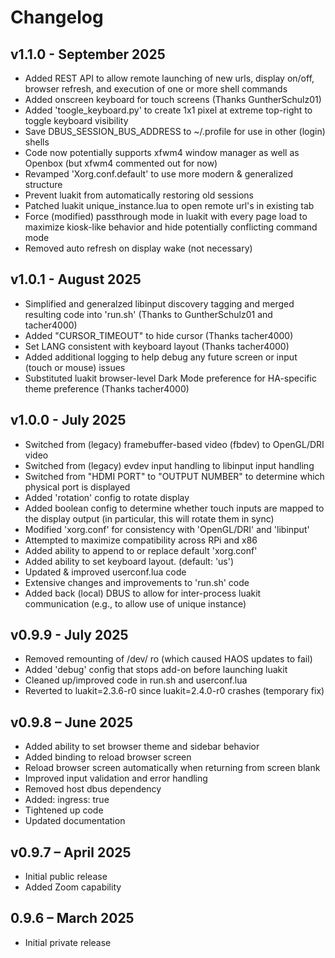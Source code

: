 # Changelog

## v1.1.0 - September 2025

- Added REST API to allow remote launching of new urls, display on/off,
  browser refresh, and execution of one or more shell commands
- Added onscreen keyboard for touch screens (Thanks GuntherSchulz01)
- Added 'toogle_keyboard.py' to create 1x1 pixel at extreme top-right to
  toggle keyboard visibility
- Save DBUS_SESSION_BUS_ADDRESS to ~/.profile for use in other (login)
  shells
- Code now potentially supports xfwm4 window manager as well as Openbox
  (but xfwm4 commented out for now)
- Revamped 'Xorg.conf.default' to use more modern & generalized structure
- Prevent luakit from automatically restoring old sessions
- Patched luakit unique_instance.lua to open remote url's in existing tab
- Force (modified) passthrough mode in luakit with every page load to
  maximize kiosk-like behavior and hide potentially conflicting command
  mode
- Removed auto refresh on display wake (not necessary)

## v1.0.1 - August 2025

- Simplified and generalzed libinput discovery tagging and merged resulting
  code into 'run.sh' (Thanks to GuntherSchulz01 and tacher4000)
- Added "CURSOR_TIMEOUT" to hide cursor (Thanks tacher4000)
- Set LANG consistent with keyboard layout (Thanks tacher4000)
- Added additional logging to help debug any future screen or input (touch
  or mouse) issues
- Substituted luakit browser-level Dark Mode preference for HA-specific
  theme preference (Thanks tacher4000)

## v1.0.0 - July 2025

- Switched from (legacy) framebuffer-based video (fbdev) to OpenGL/DRI
  video
- Switched from (legacy) evdev input handling to libinput input handling
- Switched from "HDMI PORT" to "OUTPUT NUMBER" to determine which physical
  port is displayed
- Added 'rotation' config to rotate display
- Added boolean config to determine whether touch inputs are mapped to the
  display output (in particular, this will rotate them in sync)
- Modified 'xorg.conf' for consistency with 'OpenGL/DRI' and 'libinput'
- Attempted to maximize compatibility across RPi and x86
- Added ability to append to or replace default 'xorg.conf'
- Added ability to set keyboard layout. (default: 'us')
- Updated & improved userconf.lua code
- Extensive changes and improvements to 'run.sh' code
- Added back (local) DBUS to allow for inter-process luakit communication
  (e.g., to allow use of unique instance)

## v0.9.9 - July 2025

- Removed remounting of /dev/ ro (which caused HAOS updates to fail)
- Added 'debug' config that stops add-on before launching luakit
- Cleaned up/improved code in run.sh and userconf.lua
- Reverted to luakit=2.3.6-r0 since luakit=2.4.0-r0 crashes (temporary fix)

## v0.9.8 – June 2025

- Added ability to set browser theme and sidebar behavior
- Added <Control-r> binding to reload browser screen
- Reload browser screen automatically when returning from screen blank
- Improved input validation and error handling
- Removed host dbus dependency
- Added: ingress: true
- Tightened up code
- Updated documentation

## v0.9.7 – April 2025

- Initial public release
- Added Zoom capability

## 0.9.6 – March 2025

- Initial private release
